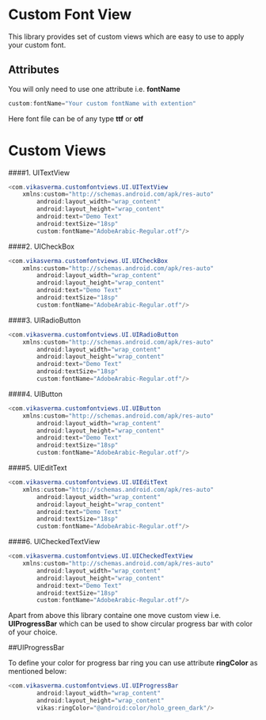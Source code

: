 # Custom Font View

This library provides set of custom views which are easy to use to apply your custom font.

## Attributes

You will only need to use one attribute i.e. **fontName**

```java
custom:fontName="Your custom fontName with extention"
```
Here font file can be of any type **ttf** or **otf**

# Custom Views

####1. UITextView

```java
<com.vikasverma.customfontviews.UI.UITextView
    xmlns:custom="http://schemas.android.com/apk/res-auto"
		android:layout_width="wrap_content"
		android:layout_height="wrap_content"
		android:text="Demo Text"
		android:textSize="18sp"
		custom:fontName="AdobeArabic-Regular.otf"/>
```

####2. UICheckBox

```java
<com.vikasverma.customfontviews.UI.UICheckBox
    xmlns:custom="http://schemas.android.com/apk/res-auto"
		android:layout_width="wrap_content"
		android:layout_height="wrap_content"
		android:text="Demo Text"
		android:textSize="18sp"
		custom:fontName="AdobeArabic-Regular.otf"/>
```

####3. UIRadioButton

```java
<com.vikasverma.customfontviews.UI.UIRadioButton
    xmlns:custom="http://schemas.android.com/apk/res-auto"
		android:layout_width="wrap_content"
		android:layout_height="wrap_content"
		android:text="Demo Text"
		android:textSize="18sp"
		custom:fontName="AdobeArabic-Regular.otf"/>
```
####4. UIButton

```java
<com.vikasverma.customfontviews.UI.UIButton
    xmlns:custom="http://schemas.android.com/apk/res-auto"
		android:layout_width="wrap_content"
		android:layout_height="wrap_content"
		android:text="Demo Text"
		android:textSize="18sp"
		custom:fontName="AdobeArabic-Regular.otf"/>
```
####5. UIEditText

```java
<com.vikasverma.customfontviews.UI.UIEditText
    xmlns:custom="http://schemas.android.com/apk/res-auto"
		android:layout_width="wrap_content"
		android:layout_height="wrap_content"
		android:text="Demo Text"
		android:textSize="18sp"
		custom:fontName="AdobeArabic-Regular.otf"/>
```
####6. UICheckedTextView

```java
<com.vikasverma.customfontviews.UI.UICheckedTextView
    xmlns:custom="http://schemas.android.com/apk/res-auto"
		android:layout_width="wrap_content"
		android:layout_height="wrap_content"
		android:text="Demo Text"
		android:textSize="18sp"
		custom:fontName="AdobeArabic-Regular.otf"/>
```

Apart from above this library containe one move custom view i.e. **UIProgressBar** which can be used to show circular progress bar with color of your choice.

##UIProgressBar

To define your color for progress bar ring you can use attribute **ringColor** as mentioned below:

```java
<com.vikasverma.customfontviews.UI.UIProgressBar
		android:layout_width="wrap_content"
		android:layout_height="wrap_content"
		vikas:ringColor="@android:color/holo_green_dark"/>
```
